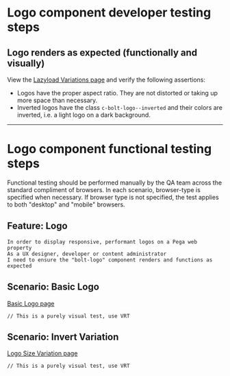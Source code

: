 # Logo component developer testing steps

## Logo renders as expected (functionally and visually)

View the [Lazyload Variations page](https://master.boltdesignsystem.com/pattern-lab/patterns/02-components-logo/index.html) and verify the following assertions:

- Logos have the proper aspect ratio. They are not distorted or taking up more space than necessary.
- Inverted logos have the class `c-bolt-logo--inverted` and their colors are inverted, i.e. a light logo on a dark background.

---

# Logo component functional testing steps

Functional testing should be performed manually by the QA team across the standard compliment of browsers. In each scenario, browser-type is specified when necessary. If browser type is not specified, the test applies to both "desktop" and "mobile" browsers.

## Feature: Logo

    In order to display responsive, performant logos on a Pega web property
    As a UX designer, developer or content administrator
    I need to ensure the "bolt-logo" component renders and functions as expected

## Scenario: Basic Logo

[Basic Logo page](https://master.boltdesignsystem.com/pattern-lab/patterns/02-components-logo-05-logo/02-components-logo-05-logo.html)

`// This is a purely visual test, use VRT`

## Scenario: Invert Variation

[Logo Size Variation page](https://master.boltdesignsystem.com/pattern-lab/patterns/02-components-logo-10-logo-invert-variation/02-components-logo-10-logo-invert-variation.html)

`// This is a purely visual test, use VRT`
